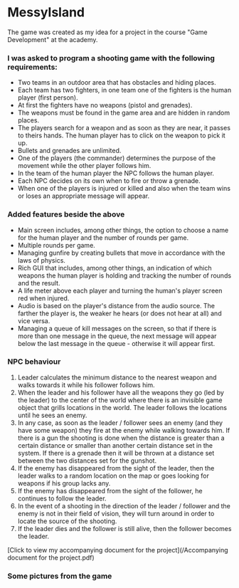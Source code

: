 # MessyIsland

The game was created as my idea for a project in the course "Game Development" at the academy.

### I was asked to program a shooting game with the following requirements:
- Two teams in an outdoor area that has obstacles and hiding places.
- Each team has two fighters, in one team one of the fighters is the human player (first person). 
- At first the fighters have no weapons (pistol and grenades). 
- The weapons must be found in the game area and are hidden in random places.
- The players search for a weapon and as soon as they are near, it passes to theirs hands. The human player has to click on the weapon to pick it up.
- Bullets and grenades are unlimited.
- One of the players (the commander) determines the purpose of the movement while the other player follows him.
- In the team of the human player the NPC follows the human player.
- Each NPC decides on its own when to fire or throw a grenade.
- When one of the players is injured or killed and also when the team wins or loses an appropriate message will appear.

### Added features beside the above
- Main screen includes, among other things, the option to choose a name for the human player and the number of rounds per game.
- Multiple rounds per game.
- Managing gunfire by creating bullets that move in accordance with the laws of physics.
- Rich GUI that includes, among other things, an indication of which weapons the human player is holding and tracking the number of rounds and the result.
- A life meter above each player and turning the human's player screen red when injured.
- Audio is based on the player's distance from the audio source. The farther the player is, the weaker he hears (or does not hear at all) and vice versa.
- Managing a queue of kill messages on the screen, so that if there is more than one message in the queue, the next message will appear below the last message in the queue - otherwise it will appear first.

### NPC behaviour
1. Leader calculates the minimum distance to the nearest weapon and walks towards it while his follower follows him.
2. When the leader and his follower have all the weapons they go (led by the leader) to the center of the world where there is an invisible game object that grills locations in the world. The leader follows the locations until he sees an enemy.
3. In any case, as soon as the leader / follower sees an enemy (and they have some weapon) they fire at the enemy while walking towards him. If there is a gun the shooting is done when the distance is greater than a certain distance or smaller than another certain distance set in the system. If there is a grenade then it will be thrown at a distance set between the two distances set for the gunshot. 
4. If the enemy has disappeared from the sight of the leader, then the leader walks to a random location on the map or goes looking for weapons if his group lacks any.
5. If the enemy has disappeared from the sight of the follower, he continues to follow the leader.
6. In the event of a shooting in the direction of the leader / follower and the enemy is not in their field of vision, they will turn around in order to locate the source of the shooting.
7. If the leader dies and the follower is still alive, then the follower becomes the leader.

[Click to view my accompanying document for the project](/Accompanying document for the project.pdf)


### Some pictures from the game




